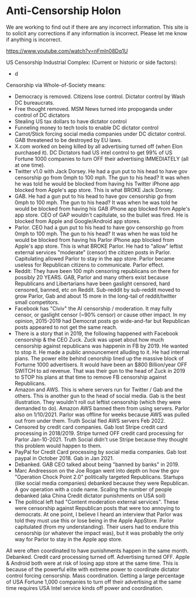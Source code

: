 # Anti-Censorship Holon

We are working to find out if there are any incorrect information. This site is to solicit any corrections if any information is incorrect. Please let me know if anything is incorrect.

https://www.youtube.com/watch?v=nFmln08Dq1U

US Censorship Industrial Complex: (Current or historic or side factors):
* d

Censorship via Whole-of-Society means:
* Democracy is removed. Citizens lose control. Dictator control by Wash DC bureaucrats.
* Free thought removed. MSM News turned into propoganda under control of DC dictators
* Stealing US tax dollars to have dictator control
* Funneling money to tech tools to enable DC dictator control
* Carrot/Stick forcing social media companies under DC dictator control. GAB threatened to be destroyed by EU laws.
* X.com worked on being killed by all advertising turned off (when Elon purchased it). DC Dictators had US intel control to get 99% of US Fortune 1000 companies to turn OFF their advertising IMMEDIATELY (all at one time).
* Twitter v1.0 with Jack Dorsey. He had a gun put to his head to have gov censorship go from 0mph to 100 mph. The gun to his head? It was when he was told he would be blocked from having his Twitter iPhone app blocked from Apple's app store.  This is what BROKE Jack Dorsey.
* GAB. He had a gun put to his head to have gov censorship go from 0mph to 100 mph. The gun to his head? It was when he was told he would be blocked from having his GAB iPhone app blocked from Apple's app store.  CEO of GAP wouldn't capitulate, so the bullet was fired. He is blocked from Apple and Google/Android app stores.
* Parlor.  CEO had a gun put to his head to have gov censorship go from 0mph to 100 mph. The gun to his head? It was when he was told he would be blocked from having his Parlor iPhone app blocked from Apple's app store.  This is what BROKE Parlor. He had to "allow" leftist external services "moderate" (censor) the citizen posts in Parlor.  Capitulating allowed Parlor to stay in the app store. Parlor became useless for Republican citizens to communicate. Parlor effect.
* Reddit: They have been 100 mph censoring republicans on there for possibly 20 YEARS. GAB, Parlor and many others exist because Republicans and Libertarians have been gaslight censored, hard censored, banned, etc on Reddit. Sub-reddit by sub-reddit moved to grow Parlor, Gab and about 15 more in the long-tail of reddit/twitter small competitors.
* Facebook has "Civiv" the AI censorship / moderation.  It may fully censor, or gaslight censor (~90% censor) or cause other impact. In my opinion, 2015-2019 had Democrat posts go wide-and-far but Republican posts appeared to not get the same reach.
* There is a story that in 2019, the following happened with Facebook censorship & the CEO Zuck. Zuck was upset about how much censorship against republicans was happenin in FB by 2019.  He wanted to stop it. He made a public announcement alluding to it. He had internal plans. The power elite behind cenorship lined up the massive block of Forturne 1000 advertisers.  It would have been an $800 Billion/year OFF SWITCH to ad revenue.  That was their gun to the head of Zuck in 2019 to STOP his plans at that time to remove FB censorship against Republicans.
 * Amazon and AWS. This is where servers run for Twitter / Gab and the others. This is another gun to the head of social media. Gab is the best illustration. They wouldn't roll out leftist censorship (which they were demanded to do).  Amazon AWS banned them from using servers. Parlor also on 1/10/2021.  Parlor was offline for weeks because AWS was pulled out from under them. Truth Social fled AWS servers Feb 2022.
* Censored by credit card companies. Gab lost Stripe credit card processing in 2018/2019.  Stripe turned OFF credit card processing for Parlor Jan-10-2021. Truth Social didn't use Stripe because they thought this problem would happen to them.
* PayPal for Credit Card processing by social media companies.  Gab lost paypal in October 2018. Gab in Jan 2021.
* Debanked. GAB CEO talked about being "banned by banks" in 2019. 
* Marc Andreesson on the Joe Rogan went into depth on how the gov "Operation Chock Point 2.0" politically targeted Republicans.  Startups (like social media companies) debanked because they were Republican. A gov operation with a code name. Scaling the number of people debanked (aka China Credit dictator punishments on USA soil)
* The political left had "Content moderation external services". These were censorship against Republican posts that were too annoying to democrats. At one point, I believe I heard an interview that Parlor was told they must use this or lose being in the Apple AppStore. Parlor capitulated (from my understanding). Their users had to endure this censorship (or whatever the impact was), but it was probably the only way for Parlor to stay in the Apple app store.

All were often coordinated to have punishments happen in the same month. Debanked. Credit card processing turned off. Advertising turned OFF. Apple & Android both were at risk of losing app store at the same time. This is because of the powerful elite with extreme power to coordinate dictator control forcing censorship.  Mass coordination. Getting a large percentage of USA Fortune 1,000 companies to turn off their advertising at the same time requires USA Intel service kinds off power and coordination.

